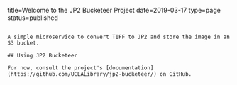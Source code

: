 title=Welcome to the JP2 Bucketeer Project
date=2019-03-17
type=page
status=published
~~~~~~

A simple microservice to convert TIFF to JP2 and store the image in an S3 bucket.

## Using JP2 Bucketeer

For now, consult the project's [documentation](https://github.com/UCLALibrary/jp2-bucketeer/) on GitHub.
